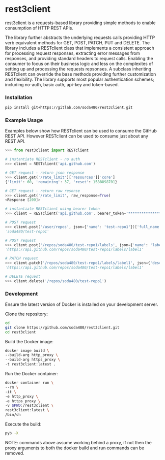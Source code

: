 # rest3client #

rest3client is a requests-based library providing simple methods to enable consumption of HTTP REST APIs.

The library further abstracts the underlying requests calls providing HTTP verb equivalent methods for GET, POST, PATCH, PUT and DELETE. The library includes a RESTclient class that implements a consistent approach for processing request responses, extracting error messages from responses, and providing standard headers to request calls. Enabling the consumer to focus on their business logic and less on the complexites of setting up and processing the requests repsonses.
A subclass inheriting RESTclient can override the base methods providing further customization and flexibility. The library supports most popular authentication schemes; including no-auth, basic auth, api-key and token-based.

### Installation ###
```bash
pip install git+https://gitlab.com/soda480/rest3client.git
```

### Example Usage ###
Examples below show how RESTclient can be used to consume the GitHub REST API. However RESTclient can be used to consume just about any REST API.

```python
>>> from rest3client import RESTclient

# instantiate RESTclient - no auth
>>> client = RESTclient('api.github.com')

# GET request - return json response
>>> client.get('/rate_limit')['resources']['core']
{'limit': 60, 'remaining': 37, 'reset': 1588898701}

# GET request - return raw resonse
>>> client.get('/rate_limit', raw_response=True)
<Response [200]>

# instantiate RESTclient using bearer token
>>> client = RESTclient('api.github.com', bearer_token='****************')

# POST request
>>> client.post('/user/repos', json={'name': 'test-repo1'})['full_name']
'soda480/test-repo1'

# POST request
>>> client.post('/repos/soda480/test-repo1/labels', json={'name': 'label1', 'color': '#006b75'})['url']
'https://api.github.com/repos/soda480/test-repo1/labels/label1'

# PATCH request
>>> client.patch('/repos/soda480/test-repo1/labels/label1', json={'description': 'my label'})['url']
'https://api.github.com/repos/soda480/test-repo1/labels/label1'

# DELETE request 
>>> client.delete('/repos/soda480/test-repo1')
```

### Development ###

Ensure the latest version of Docker is installed on your development server.

Clone the repository:
```bash
cd
git clone https://github.com/soda480/rest3client.git
cd rest3client
```

Build the Docker image:
```sh
docker image build \
--build-arg http_proxy \
--build-arg https_proxy \
-t rest3client:latest .
```

Run the Docker container:
```sh
docker container run \
--rm \
-it \
-e http_proxy \
-e https_proxy \
-v $PWD:/rest3client \
rest3client:latest \
/bin/sh
```

Execute the build:
```sh
pyb -X
```

NOTE: commands above assume working behind a proxy, if not then the proxy arguments to both the docker build and run commands can be removed.
